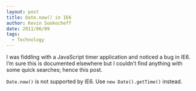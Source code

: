 ```yaml
---
layout: post
title: Date.now() in IE6
author: Kevin Sookocheff
date: 2011/06/09
tags:
  - Technology
---
```


I was fiddling with a JavaScript timer application and noticed a bug in IE6. I’m sure this is documented elsewhere but I couldn’t find anything with some quick searches; hence this post.

`Date.now()` is not supported by IE6. Use `new Date().getTime()` instead.
